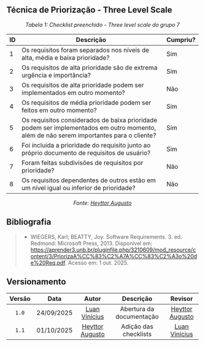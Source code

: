 ## Técnica de Priorização - Three Level Scale

*<p style="text-align: center;">Tabela 1: Checklist preenchido - Three level scale do grupo 7</p>*

| ID  | Descrição | Cumpriu? |
|-----|-----------|----------|
| 1   | Os requisitos foram separados nos níveis de alta, média e baixa prioridade? | Sim |
| 2   | Os requisitos de alta prioridade são de extrema urgência e importância? | Sim |
| 3   | Os requisitos de alta prioridade podem ser implementados em outro momento? | Não |
| 4   | Os requisitos de média prioridade podem ser feitos em outro momento? | Sim |
| 5   | Os requisitos considerados de baixa prioridade podem ser implementados em outro momento, além de não serem importantes para o cliente? | Sim |
| 6   | Foi incluída a prioridade do requisito junto ao próprio documento de requisitos de usuário? | Sim |
| 7   | Foram feitas subdivisões de requisitos por prioridade? | Não |
| 8   | Os requisitos dependentes de outros estão em um nível igual ou inferior de prioridade? | Não|

*<p style="text-align: center;">Fonte: [Heyttor Augusto](https://github.com/H3ytt0r62) </p>*

## Bibliografia 

> - WIEGERS, Karl; BEATTY, Joy. Software Requirements. 3. ed. Redmond: Microsoft Press, 2013. Disponível em: <https://aprender3.unb.br/pluginfile.php/3210609/mod_resource/content/3/PriorizaA%CC%83%C2%A7A%CC%83%C2%A3o%20de%20Req.pdf>. Acesso em: 1 out. 2025.

## Versionamento

| Versão | Data       | Autor               | Descrição                       | Revisor |
|:--------:|:------------:|:---------------:|:-------------------------------:|:---------:|
| ``1.0``    | 24/09/2025 | [Luan Vinícius](https://github.com/luannvi) | Abertura da documentação | [Heyttor Augusto](https://github.com/H3ytt0r62)  |
|  ``1.1``   | 01/10/2025 | [Heyttor Augusto](https://github.com/H3ytt0r62)  | Adição das checklists   | [Luan Vinícius](https://github.com/luannvi) | 